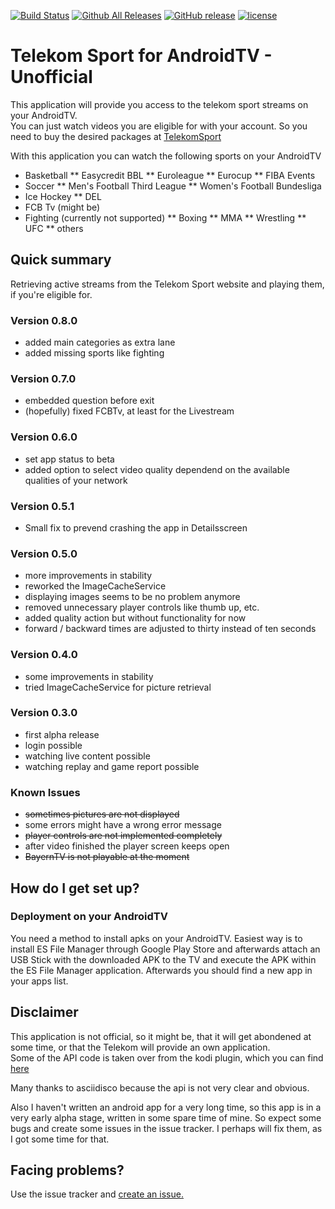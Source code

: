 [![Build Status](https://travis-ci.org/Berdsen/telekom-sport-android-tv-unofficial.svg?branch=master&style=flat-square)](https://travis-ci.org/Berdsen/telekom-sport-android-tv-unofficial)
[![Github All Releases](https://img.shields.io/github/downloads/Berdsen/telekom-sport-android-tv-unofficial/total.svg?style=flat-square)]()
[![GitHub release](https://img.shields.io/github/release/Berdsen/telekom-sport-android-tv-unofficial.svg?style=flat-square)](https://github.com/Berdsen/telekom-sport-android-tv-unofficial/releases/latest)
[![license](https://img.shields.io/github/license/Berdsen/telekom-sport-android-tv-unofficial.svg?style=flat-square)]()

<!-- 
[![Maintainability](https://api.codeclimate.com/v1/badges/ef14274d082dfdbc002e/maintainability)](https://codeclimate.com/github/Berdsen/telekom-sport-android-tv-unofficial/maintainability)
[![Test Coverage](https://api.codeclimate.com/v1/badges/ef14274d082dfdbc002e/test_coverage)](https://codeclimate.com/github/Berdsen/telekom-sport-android-tv-unofficial/test_coverage)
[![Issue Count](https://codeclimate.com/github/Berdsen/telekom-sport-android-tv-unofficial/badges/issue_count.svg)](https://codeclimate.com/github/Berdsen/telekom-sport-android-tv-unofficial)
-->

# Telekom Sport for AndroidTV - Unofficial #

This application will provide you access to the telekom sport streams on your AndroidTV.  
You can just watch videos you are eligible for with your account. So you need to buy the desired packages at [TelekomSport](https://www.telekomsport.de/buchen)

With this application you can watch the following sports on your AndroidTV
* Basketball
** Easycredit BBL
** Euroleague
** Eurocup
** FIBA Events
* Soccer
** Men's Football Third League
** Women's Football Bundesliga
* Ice Hockey
** DEL
* FCB Tv (might be)
* Fighting (currently not supported)
** Boxing
** MMA
** Wrestling
** UFC
** others

## Quick summary ##

Retrieving active streams from the Telekom Sport website and playing them, if you're eligible for.

### Version 0.8.0 ###

* added main categories as extra lane
* added missing sports like fighting

### Version 0.7.0 ###

* embedded question before exit
* (hopefully) fixed FCBTv, at least for the Livestream 

### Version 0.6.0 ###

* set app status to beta
* added option to select video quality dependend on the available qualities of your network

### Version 0.5.1 ###

* Small fix to prevend crashing the app in Detailsscreen

### Version 0.5.0 ###

* more improvements in stability
* reworked the ImageCacheService
* displaying images seems to be no problem anymore
* removed unnecessary player controls like thumb up, etc.
* added quality action but without functionality for now
* forward / backward times are adjusted to thirty instead of ten seconds

### Version 0.4.0 ###

* some improvements in stability
* tried ImageCacheService for picture retrieval

### Version 0.3.0 ###

* first alpha release  
* login possible  
* watching live content possible  
* watching replay and game report possible

### Known Issues ###
* ~~sometimes pictures are not displayed~~
* some errors might have a wrong error message
* ~~player controls are not implemented completely~~
* after video finished the player screen keeps open
* ~~BayernTV is not playable at the moment~~

## How do I get set up? ##

### Deployment on your AndroidTV ###

You need a method to install apks on your AndroidTV.
Easiest way is to install ES File Manager through Google Play Store and afterwards attach an USB Stick with the downloaded APK
to the TV and execute the APK within the ES File Manager application.
Afterwards you should find a new app in your apps list.

## Disclaimer ##

This application is not official, so it might be, that it will get abondened at some time, or that the Telekom will provide an own application.  
Some of the API code is taken over from the kodi plugin, which you can find [here](https://github.com/asciidisco/plugin.video.telekom-sport)

Many thanks to asciidisco because the api is not very clear and obvious.

Also I haven't written an android app for a very long time, so this app is in a very early alpha stage, written in some spare time of mine.
So expect some bugs and create some issues in the issue tracker. I perhaps will fix them, as I got some time for that.

## Facing problems? ##

Use the issue tracker and [create an issue.](https://github.com/Berdsen/telekom-sport-android-tv-unofficial/issues/new)
